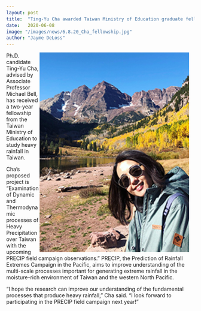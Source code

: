 ```yaml
---
layout: post
title:  "Ting-Yu Cha awarded Taiwan Ministry of Education graduate fellowship"
date:   2020-06-08 
image: "/images/news/6.8.20_Cha_fellowship.jpg"
author: "Jayme DeLoss"
---
```


<img src="/images/news/6.8.20_Cha_fellowship.jpg"
     alt="Ting-Yu's photo"
     style="float: right; margin-right: 15px; width: 400px" />
     
Ph.D. candidate Ting-Yu Cha, advised by Associate Professor Michael Bell, has received a two-year fellowship from the Taiwan Ministry of Education to study heavy rainfall in Taiwan.

Cha’s proposed project is “Examination of Dynamic and Thermodynamic processes of Heavy Precipitation over Taiwan with the upcoming PRECIP field campaign observations.” PRECIP, the Prediction of Rainfall Extremes Campaign in the Pacific, aims to improve understanding of the multi-scale processes important for generating extreme rainfall in the moisture-rich environment of Taiwan and the western North Pacific. 

“I hope the research can improve our understanding of the fundamental processes that produce heavy rainfall,” Cha said. “I look forward to participating in the PRECIP field campaign next year!”
